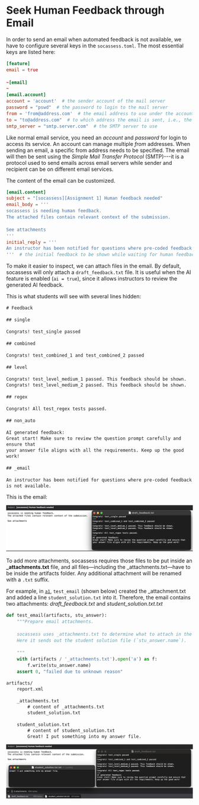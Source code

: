 # Seek Human Feedback through Email

In order to send an email when automated feedback is not available, we have to
configure several keys in the `socassess.toml`. The most essential keys are
listed here:

```toml
[feature]
email = true

~[email]
~
[email.account]
account = 'account'  # the sender account of the mail server
password = "pswd"  # the password to login to the mail server
from = 'from@address.com'  # the email address to use under the account
to = "to@address.com"  # to which address the email is sent, i.e., the expert email
smtp_server = "smtp.server.com"  # the SMTP server to use
```

Like normal email service, you need an _account_ and _password_ for login to
access its service. An account can manage multiple _from_ addresses. When
sending an email, a specific from address needs to be specified. The email will
then be sent using the _Simple Mail Transfer Protocol_ (SMTP)---it is a protocol
used to send emails across email servers while sender and recipient can be on
different email services.

The content of the email can be customized.

```toml
[email.content]
subject = "[socassess][Assignment 1] Human feedback needed"
email_body = '''
socassess is needing human feedback.
The attached files contain relevant context of the submission.

See attachments
'''
initial_reply = '''
An instructor has been notified for questions where pre-coded feedback is not available.
'''  # the initial feedback to be shown while waiting for human feedback
```

To make it easier to inspect, we can attach files in the email. By default,
socassess will only attach a `draft_feedback.txt` file. It is useful when the AI
feature is enabled (`ai = true`), since it allows instructors to review the
generated AI feedback.

This is what students will see with several lines hidden:

```feedback
# Feedback

## single

Congrats! test_single passed

## combined

Congrats! test_combined_1 and test_combined_2 passed

## level

Congrats! test_level_medium_1 passed. This feedback should be shown.
Congrats! test_level_medium_2 passed. This feedback should be shown.

## regex

Congrats! All test_regex tests passed.

## non_auto

AI generated feedback:
Great start! Make sure to review the question prompt carefully and ensure that
your answer file aligns with all the requirements. Keep up the good work!

## _email

An instructor has been notified for questions where pre-coded feedback is not available.
```

This is the email:

![email_default_attachment_with_ai_enabled](figs/email_default_attachment_with_ai_enabled.png
"By default, the email only has the draft_feedback.txt as the attachment")

To add more attachments, socassess requires those files to be put inside an
**\_attachments.txt** file, and all files—including the \_attachments.txt—have
to be inside the artifacts folder. Any additional attachment will be renamed
with a `.txt` suffix.

For example, in
[`a1`](<https://github.com/h365chen/socassess/blob/main/examples/a1/a1/>),
`test_email` (shown below) created the \_attachment.txt and added a line
`student_solution.txt` into it. Therefore, the email contains two attachments:
*draft_feedback.txt* and *student_solution.txt.txt*

```python
def test_email(artifacts, stu_answer):
    """Prepare email attachments.

    socassess uses _attachments.txt to determine what to attach in the email.
    Here it sends out the student solution file (`stu_answer.name`).

    """
    with (artifacts / '_attachments.txt').open('a') as f:
        f.write(stu_answer.name)
    assert 0, "failed due to unknown reason"
```

```
artifacts/
    report.xml

    _attachments.txt
        # content of _attachments.txt
        student_solution.txt

    student_solution.txt
        # content of student_solution.txt
        Great! I put something into my answer file.
```

![email_multiple_attachment_with_ai_enabled](figs/email_multiple_attachment_with_ai_enabled.png
"Attached multiple attachments to the email")
